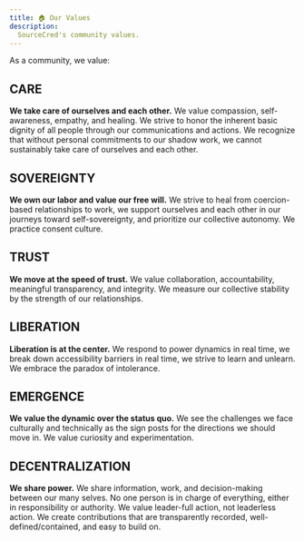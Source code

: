 ```yaml
---
title: 🏠 Our Values
description:
  SourceCred's community values.
---
```



As a community, we value:

## CARE
**We take care of ourselves and each other.** We value compassion, self-awareness, empathy, and healing. We strive to honor the inherent basic dignity of all people through our communications and actions. We recognize that without personal commitments to our shadow work, we cannot sustainably take care of ourselves and each other. 

## SOVEREIGNTY
**We own our labor and value our free will.** We strive to heal from coercion-based relationships to work, we support ourselves and each other in our journeys toward self-sovereignty, and prioritize our collective autonomy. We practice consent culture. 

## TRUST
**We move at the speed of trust.** We value collaboration, accountability, meaningful transparency, and integrity. We measure our collective stability by the strength of our relationships. 

## LIBERATION
**Liberation is at the center.** We respond to power dynamics in real time, we break down accessibility barriers in real time, we strive to learn and unlearn. We embrace the paradox of intolerance.

## EMERGENCE
**We value the dynamic over the status quo.** We see the challenges we face culturally and technically as the sign posts for the directions we should move in. We value curiosity and experimentation.

## DECENTRALIZATION
**We share power.** We share information, work, and decision-making between our many selves. No one person is in charge of everything, either in responsibility or authority. We value leader-full action, not leaderless action. We create contributions that are transparently recorded, well-defined/contained, and easy to build on.

